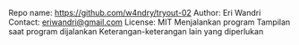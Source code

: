 Repo name: https://github.com/w4ndry/tryout-02
Author: Eri Wandri
Contact: eriwandri@gmail.com
License: MIT
Menjalankan program
Tampilan saat program dijalankan
Keterangan-keterangan lain yang diperlukan